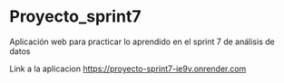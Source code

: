 # Proyecto_sprint7
Aplicación web para practicar lo aprendido en el sprint 7 de análisis de datos 

Link a la aplicacion https://proyecto-sprint7-ie9v.onrender.com
